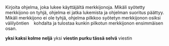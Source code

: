 

Kirjoita ohjelma, joka lukee käyttäjältä merkkijonoja. Mikäli syötetty merkkijono on tyhjä, ohjelma ei jatka lukemista ja ohjelman suoritus päättyy. Mikäli merkkijono ei ole tyhjä, ohjelma pilkkoo syötetyn merkkijonon osiksi välilyöntien ` ` kohdalta ja tulostaa kunkin pilkotun merkkijonon ensimmäisen osan.

<sample-output>

**yksi kaksi kolme neljä**
yksi
**viestin purku tässä selvä**
viestin

</sample-output>

